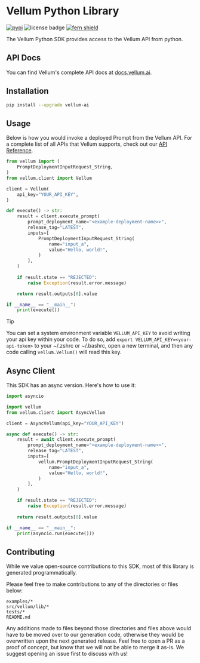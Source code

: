 # Vellum Python Library

[![pypi](https://img.shields.io/pypi/v/vellum-ai.svg)](https://pypi.python.org/pypi/vellum-ai)
![license badge](https://img.shields.io/github/license/vellum-ai/vellum-client-python)
[![fern shield](https://img.shields.io/badge/%F0%9F%8C%BF-SDK%20generated%20by%20Fern-brightgreen)](https://buildwithfern.com/?utm_source=vellum-ai/vellum-client-python/readme)

The Vellum Python SDK provides access to the Vellum API from python.


## API Docs
You can find Vellum's complete API docs at [docs.vellum.ai](https://docs.vellum.ai/api-reference/introduction/getting-started).

## Installation

```sh
pip install --upgrade vellum-ai
```

## Usage
Below is how you would invoke a deployed Prompt from the Vellum API. For a complete list of all APIs
that Vellum supports, check out our [API Reference](https://docs.vellum.ai/api-reference/introduction/getting-started).

```python
from vellum import (
    PromptDeploymentInputRequest_String,
)
from vellum.client import Vellum

client = Vellum(
    api_key="YOUR_API_KEY",
)

def execute() -> str:
    result = client.execute_prompt(
        prompt_deployment_name="<example-deployment-name>>",
        release_tag="LATEST",
        inputs=[
            PromptDeploymentInputRequest_String(
                name="input_a",
                value="Hello, world!",
            )
        ],
    )
    
    if result.state == "REJECTED":
        raise Exception(result.error.message)

    return result.outputs[0].value

if __name__ == "__main__":
    print(execute())
```

> [!TIP]
> You can set a system environment variable `VELLUM_API_KEY` to avoid writing your api key within your code. To do so, add `export VELLUM_API_KEY=<your-api-token>`
> to your ~/.zshrc or ~/.bashrc, open a new terminal, and then any code calling `vellum.Vellum()` will read this key.

## Async Client
This SDK has an async version. Here's how to use it:



```python
import asyncio

import vellum
from vellum.client import AsyncVellum

client = AsyncVellum(api_key="YOUR_API_KEY")

async def execute() -> str:
    result = await client.execute_prompt(
        prompt_deployment_name="<example-deployment-name>>",
        release_tag="LATEST",
        inputs=[
            vellum.PromptDeploymentInputRequest_String(
                name="input_a",
                value="Hello, world!",
            )
        ],
    )

    if result.state == "REJECTED":
        raise Exception(result.error.message)
    
    return result.outputs[0].value

if __name__ == "__main__":
    print(asyncio.run(execute()))
```

## Contributing

While we value open-source contributions to this SDK, most of this library is generated programmatically.

Please feel free to make contributions to any of the directories or files below:
```plaintext
examples/*
src/vellum/lib/*
tests/*
README.md
```

Any additions made to files beyond those directories and files above would have to be moved over to our generation code,
otherwise they would be overwritten upon the next generated release. Feel free to open a PR as a proof of concept,
but know that we will not be able to merge it as-is. We suggest opening an issue first to discuss with us!
